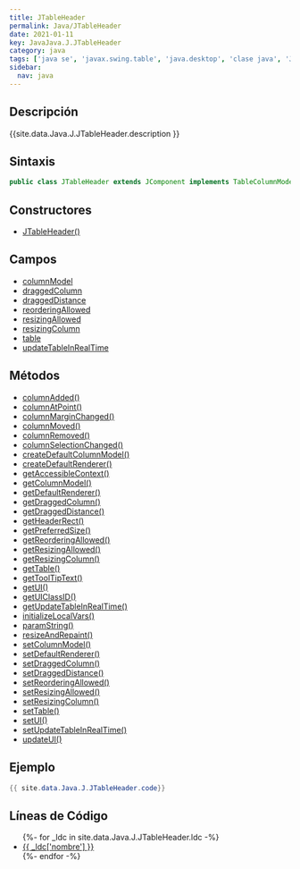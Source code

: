```yaml
---
title: JTableHeader
permalink: Java/JTableHeader
date: 2021-01-11
key: JavaJava.J.JTableHeader
category: java
tags: ['java se', 'javax.swing.table', 'java.desktop', 'clase java', 'Java 1.0']
sidebar: 
  nav: java
---
```


## Descripción
{{site.data.Java.J.JTableHeader.description }}

## Sintaxis
~~~java
public class JTableHeader extends JComponent implements TableColumnModelListener, Accessible
~~~

## Constructores
* [JTableHeader()](/Java/JTableHeader/JTableHeader/)

## Campos
* [columnModel](/Java/JTableHeader/columnModel)
* [draggedColumn](/Java/JTableHeader/draggedColumn)
* [draggedDistance](/Java/JTableHeader/draggedDistance)
* [reorderingAllowed](/Java/JTableHeader/reorderingAllowed)
* [resizingAllowed](/Java/JTableHeader/resizingAllowed)
* [resizingColumn](/Java/JTableHeader/resizingColumn)
* [table](/Java/JTableHeader/table)
* [updateTableInRealTime](/Java/JTableHeader/updateTableInRealTime)

## Métodos
* [columnAdded()](/Java/JTableHeader/columnAdded)
* [columnAtPoint()](/Java/JTableHeader/columnAtPoint)
* [columnMarginChanged()](/Java/JTableHeader/columnMarginChanged)
* [columnMoved()](/Java/JTableHeader/columnMoved)
* [columnRemoved()](/Java/JTableHeader/columnRemoved)
* [columnSelectionChanged()](/Java/JTableHeader/columnSelectionChanged)
* [createDefaultColumnModel()](/Java/JTableHeader/createDefaultColumnModel)
* [createDefaultRenderer()](/Java/JTableHeader/createDefaultRenderer)
* [getAccessibleContext()](/Java/JTableHeader/getAccessibleContext)
* [getColumnModel()](/Java/JTableHeader/getColumnModel)
* [getDefaultRenderer()](/Java/JTableHeader/getDefaultRenderer)
* [getDraggedColumn()](/Java/JTableHeader/getDraggedColumn)
* [getDraggedDistance()](/Java/JTableHeader/getDraggedDistance)
* [getHeaderRect()](/Java/JTableHeader/getHeaderRect)
* [getPreferredSize()](/Java/JTableHeader/getPreferredSize)
* [getReorderingAllowed()](/Java/JTableHeader/getReorderingAllowed)
* [getResizingAllowed()](/Java/JTableHeader/getResizingAllowed)
* [getResizingColumn()](/Java/JTableHeader/getResizingColumn)
* [getTable()](/Java/JTableHeader/getTable)
* [getToolTipText()](/Java/JTableHeader/getToolTipText)
* [getUI()](/Java/JTableHeader/getUI)
* [getUIClassID()](/Java/JTableHeader/getUIClassID)
* [getUpdateTableInRealTime()](/Java/JTableHeader/getUpdateTableInRealTime)
* [initializeLocalVars()](/Java/JTableHeader/initializeLocalVars)
* [paramString()](/Java/JTableHeader/paramString)
* [resizeAndRepaint()](/Java/JTableHeader/resizeAndRepaint)
* [setColumnModel()](/Java/JTableHeader/setColumnModel)
* [setDefaultRenderer()](/Java/JTableHeader/setDefaultRenderer)
* [setDraggedColumn()](/Java/JTableHeader/setDraggedColumn)
* [setDraggedDistance()](/Java/JTableHeader/setDraggedDistance)
* [setReorderingAllowed()](/Java/JTableHeader/setReorderingAllowed)
* [setResizingAllowed()](/Java/JTableHeader/setResizingAllowed)
* [setResizingColumn()](/Java/JTableHeader/setResizingColumn)
* [setTable()](/Java/JTableHeader/setTable)
* [setUI()](/Java/JTableHeader/setUI)
* [setUpdateTableInRealTime()](/Java/JTableHeader/setUpdateTableInRealTime)
* [updateUI()](/Java/JTableHeader/updateUI)

## Ejemplo
~~~java
{{ site.data.Java.J.JTableHeader.code}}
~~~

## Líneas de Código
<ul>
{%- for _ldc in site.data.Java.J.JTableHeader.ldc -%}
   <li>
       <a href="{{_ldc['url'] }}">{{ _ldc['nombre'] }}</a>
   </li>
{%- endfor -%}
</ul>
